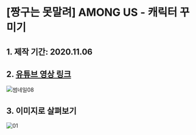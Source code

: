 # [짱구는 못말려] AMONG US - 캐릭터 꾸미기

## 1. 제작 기간: 2020.11.06
## 2. [유튜브 영상 링크](https://www.youtube.com/watch?v=DyjlxeFeqwE)
![썸네일08](https://user-images.githubusercontent.com/33121924/98434725-84bde780-2115-11eb-868a-f5152d28909d.png)
## 3. 이미지로 살펴보기
![01](https://user-images.githubusercontent.com/33121924/98435571-68bb4580-2117-11eb-9085-908d313792be.png)
